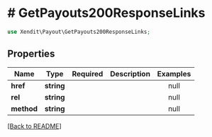 # # GetPayouts200ResponseLinks


```php
use Xendit\Payout\GetPayouts200ResponseLinks;
```

## Properties

| Name | Type | Required | Description | Examples |
|------------|:-------------:|:-------------:|-------------|:-------------:|
| **href** | **string** |  |  | null |
| **rel** | **string** |  |  | null |
| **method** | **string** |  |  | null |


[[Back to README]](../../README.md)
